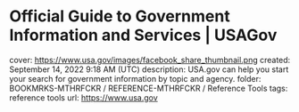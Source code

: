 # Official Guide to Government Information and Services | USAGov

cover: https://www.usa.gov/images/facebook_share_thumbnail.png
created: September 14, 2022 9:18 AM (UTC)
description: USA.gov can help you start your search for government information by topic and agency.
folder: BOOKMRKS-MTHRFCKR / REFERENCE-MTHRFCKR / Reference Tools
tags: reference tools
url: https://www.usa.gov
